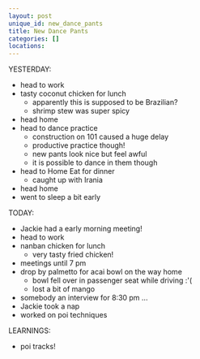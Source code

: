 ```yaml
---
layout: post
unique_id: new_dance_pants
title: New Dance Pants
categories: []
locations: 
---
```


YESTERDAY:
* head to work
* tasty coconut chicken for lunch
  * apparently this is supposed to be Brazilian?
  * shrimp stew was super spicy
* head home
* head to dance practice
  * construction on 101 caused a huge delay
  * productive practice though!
  * new pants look nice but feel awful
  * it is possible to dance in them though
* head to Home Eat for dinner
  * caught up with Irania
* head home
* went to sleep a bit early

TODAY:
* Jackie had a early morning meeting!
* head to work
* nanban chicken for lunch
  * very tasty fried chicken!
* meetings until 7 pm
* drop by palmetto for acai bowl on the way home
  * bowl fell over in passenger seat while driving :'(
  * lost a bit of mango
* somebody an interview for 8:30 pm ...
* Jackie took a nap
* worked on poi techniques

LEARNINGS:
* poi tracks!
